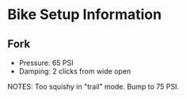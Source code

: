 # Bike Setup Information

## Fork 

* Pressure: 65 PSI
* Damping: 2 clicks from wide open

NOTES: Too squishy in "trail" mode. Bump to 75 PSI.
